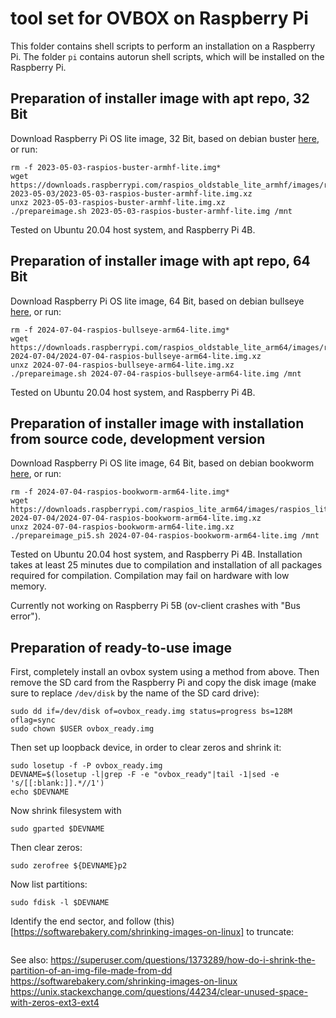 # tool set for OVBOX on Raspberry Pi

This folder contains shell scripts to perform an installation on a Raspberry Pi. The folder `pi` contains autorun shell scripts, which will be installed on the Raspberry Pi.

## Preparation of installer image with apt repo, 32 Bit

Download Raspberry Pi OS lite image, 32 Bit, based on debian buster [here](https://downloads.raspberrypi.com/raspios_oldstable_lite_armhf/images/raspios_oldstable_lite_armhf-2023-05-03/), or run:

```
rm -f 2023-05-03-raspios-buster-armhf-lite.img*
wget https://downloads.raspberrypi.com/raspios_oldstable_lite_armhf/images/raspios_oldstable_lite_armhf-2023-05-03/2023-05-03-raspios-buster-armhf-lite.img.xz
unxz 2023-05-03-raspios-buster-armhf-lite.img.xz
./prepareimage.sh 2023-05-03-raspios-buster-armhf-lite.img /mnt
```

Tested on Ubuntu 20.04 host system, and Raspberry Pi 4B.

## Preparation of installer image with apt repo, 64 Bit

Download Raspberry Pi OS lite image, 64 Bit, based on debian bullseye [here](https://downloads.raspberrypi.com/raspios_oldstable_lite_arm64/images/raspios_oldstable_lite_arm64-2024-07-04/), or run:

```
rm -f 2024-07-04-raspios-bullseye-arm64-lite.img*
wget https://downloads.raspberrypi.com/raspios_oldstable_lite_arm64/images/raspios_oldstable_lite_arm64-2024-07-04/2024-07-04-raspios-bullseye-arm64-lite.img.xz
unxz 2024-07-04-raspios-bullseye-arm64-lite.img.xz
./prepareimage.sh 2024-07-04-raspios-bullseye-arm64-lite.img /mnt
```

Tested on Ubuntu 20.04 host system, and Raspberry Pi 4B.

## Preparation of installer image with installation from source code, development version

Download Raspberry Pi OS lite image, 64 Bit, based on debian bookworm [here](https://downloads.raspberrypi.com/raspios_lite_arm64/images/raspios_lite_arm64-2024-07-04/), or run:

```
rm -f 2024-07-04-raspios-bookworm-arm64-lite.img*
wget https://downloads.raspberrypi.com/raspios_lite_arm64/images/raspios_lite_arm64-2024-07-04/2024-07-04-raspios-bookworm-arm64-lite.img.xz
unxz 2024-07-04-raspios-bookworm-arm64-lite.img.xz
./prepareimage_pi5.sh 2024-07-04-raspios-bookworm-arm64-lite.img /mnt
```

Tested on Ubuntu 20.04 host system, and Raspberry Pi 4B. Installation takes at least 25 minutes due to compilation and installation of all packages required for compilation. Compilation may fail on hardware with low memory.

Currently not working on Raspberry Pi 5B (ov-client crashes with "Bus error").

## Preparation of ready-to-use image

First, completely install an ovbox system using a method from above. Then remove the SD card from the Raspberry Pi and copy the disk image (make sure to replace `/dev/disk` by the name of the SD card drive):

```
sudo dd if=/dev/disk of=ovbox_ready.img status=progress bs=128M oflag=sync
sudo chown $USER ovbox_ready.img
```

Then set up loopback device, in order to clear zeros and shrink it:

```
sudo losetup -f -P ovbox_ready.img
DEVNAME=$(losetup -l|grep -F -e "ovbox_ready"|tail -1|sed -e 's/[[:blank:]].*//1')
echo $DEVNAME
```

Now shrink filesystem with
```
sudo gparted $DEVNAME
```

Then clear zeros:

```
sudo zerofree ${DEVNAME}p2
```

Now list partitions:

```
sudo fdisk -l $DEVNAME
```
Identify the end sector, and follow (this)[https://softwarebakery.com/shrinking-images-on-linux] to truncate:

```
```



See also:
https://superuser.com/questions/1373289/how-do-i-shrink-the-partition-of-an-img-file-made-from-dd
https://softwarebakery.com/shrinking-images-on-linux
https://unix.stackexchange.com/questions/44234/clear-unused-space-with-zeros-ext3-ext4
